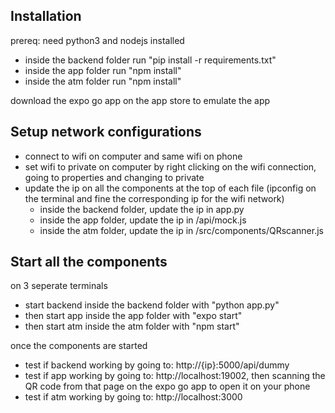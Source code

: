 ## Installation

prereq: need python3 and nodejs installed

- inside the backend folder run "pip install -r requirements.txt"
- inside the app folder run "npm install"
- inside the atm folder run "npm install"

download the expo go app on the app store to emulate the app

## Setup network configurations

- connect to wifi on computer and same wifi on phone
- set wifi to private on computer by right clicking on the wifi connection, going to properties and changing to private
- update the ip on all the components at the top of each file (ipconfig on the terminal and fine the corresponding ip for the wifi network)
  - inside the backend folder, update the ip in app.py
  - inside the app folder, update the ip in /api/mock.js
  - inside the atm folder, update the ip in /src/components/QRscanner.js

## Start all the components

on 3 seperate terminals

- start backend inside the backend folder with "python app.py"
- then start app inside the app folder with "expo start"
- then start atm inside the atm folder with "npm start"

once the components are started

- test if backend working by going to: http://{ip}:5000/api/dummy
- test if app working by going to: http://localhost:19002, then scanning the QR code from that page on the expo go app to open it on your phone
- test if atm working by going to: http://localhost:3000
